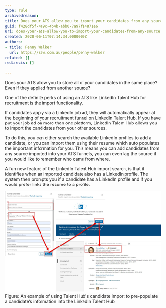 ```yaml
---
type: rule
archivedreason: 
title: Does your ATS allow you to import your candidates from any source?
guid: f428df5f-4a9c-4b4b-abb0-7a97f14871e6
uri: does-your-ats-allow-you-to-import-your-candidates-from-any-source
created: 2020-06-11T07:14:34.0000000Z
authors:
- title: Penny Walker
  url: https://ssw.com.au/people/penny-walker
related: []
redirects: []

---
```


Does your ATS allow you to store all of your candidates in the same place? Even if they applied from another source?

<!--endintro-->

One of the definite perks of using an ATS like LinkedIn Talent Hub for recruitment is the import functionality.

If candidates apply via a LinkedIn job ad, they will automatically appear at the beginning of your recruitment funnel on LinkedIn Talent Hub. If you have put your job ad on more than one platform, LinkedIn Talent Hub allows you to import the candidates from your other sources.

To do this, you can either search the available LinkedIn profiles to add a candidate, or you can import them using their resume which auto populates the important information for you. This means you can add candidates from any source imported into your ATS funnels, you can even tag the source if you would like to remember who came from where.

A fun new feature of the LinkedIn Talent Hub import search, is that it identifies when an imported candidate also has a LinkedIn profile. The system then prompts you if a candidate has a LinkedIn profile and if you would prefer links the resume to a profile.

![](LinkedInImports.jpg)
Figure: An example of using Talent Hub's candidate import to pre-populate a candidate’s information into the LinkedIn Talent Hub
